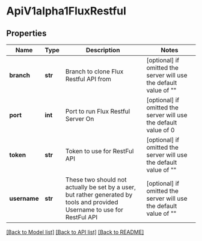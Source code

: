 # ApiV1alpha1FluxRestful


## Properties
Name | Type | Description | Notes
------------ | ------------- | ------------- | -------------
**branch** | **str** | Branch to clone Flux Restful API from | [optional]  if omitted the server will use the default value of ""
**port** | **int** | Port to run Flux Restful Server On | [optional]  if omitted the server will use the default value of 0
**token** | **str** | Token to use for RestFul API | [optional]  if omitted the server will use the default value of ""
**username** | **str** | These two should not actually be set by a user, but rather generated by tools and provided Username to use for RestFul API | [optional]  if omitted the server will use the default value of ""

[[Back to Model list]](../README.md#documentation-for-models) [[Back to API list]](../README.md#documentation-for-api-endpoints) [[Back to README]](../README.md)


